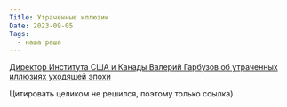```yaml
---
Title: Утраченные иллюзии
Date: 2023-09-05
Tags:
  - наша раша
---
```


[Директор Института США и Канады Валерий Гарбузов об утраченных иллюзиях уходящей эпохи](https://www.ng.ru/ideas/2023-08-29/7_8812_illusions.html?print=Y)

Цитировать целиком не решился, поэтому только ссылка)
